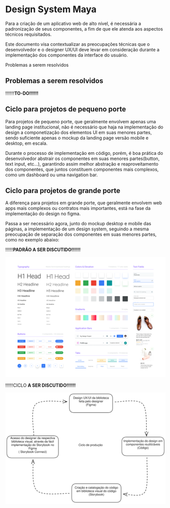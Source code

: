 # Design System Maya

Para a criação de um aplicativo web de alto nível, é necessária a padronização de seus componentes, a fim de que ele atenda aos aspectos técnicos requisitados.

Este documento visa contextualizar as preocupações técnicas que o desenvolvedor e o designer UX/UI deve levar em consideração durante a implementação dos componentes da interface do usuário.

Problemas a serem resolvidos

## Problemas a serem resolvidos

!!!!!!!**TO-DO!!!!!!**

## Ciclo para projetos de pequeno porte

Para projetos de pequeno porte, que geralmente envolvem apenas uma landing page institucional, não é necessário que haja na implementação do design a componetização dos elementos UI em suas menores partes, sendo suficiente apenas o mockup da landing page versão mobile e desktop, em escala.

Durante o processo de implementação em código, porém, é boa prática do desenvolvedor abstrair os componentes em suas menores partes(button, text input, etc…), garantindo assim melhor abstração e reaproveitamento dos componentes, que juntos constituem componentes mais complexos, como um dashboard ou uma navigation bar.

## Ciclo para projetos de grande porte

A diferença para projetos em grande porte, que geralmente envolvem web apps mais complexos ou contratos mais importantes, está na fase da implementação do design no figma.

Passa a ser necessário agora, junto do mockup desktop e mobile das páginas, a implementação de um design system, seguindo a mesma preocupação de separação dos componentes em suas menores partes, como no exemplo abaixo:

!!!!!!**PADRÃO A SER DISCUTIDO!!!!!!**

![template.png](readmeassets/template.png)

!!!!!!CICLO **A SER DISCUTIDO!!!!!!**

![ciclo.svg](readmeassets/ciclo.svg)
